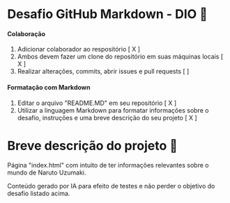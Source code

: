 # Desafio GitHub Markdown - DIO 📝️

#### Colaboração
1. Adicionar colaborador ao respositório [ X ]
2. Ambos devem fazer um clone do repositório em suas máquinas locais [ X ]
3. Realizar alterações, commits, abrir issues e pull requests [ ]

#### Formatação com Markdown
1. Editar o arquivo "README.MD" em seu repositório [ X ]
2. Utilizar a linguagem Markdown para formatar informações sobre o desafio, instruções e uma breve descrição do seu projeto [ X ]

# Breve descrição do projeto 💬

Página "index.html" com intuito de ter informações relevantes sobre o mundo de Naruto Uzumaki.

Conteúdo gerado por IA para efeito de testes e não perder o objetivo do desafio listado acima.

